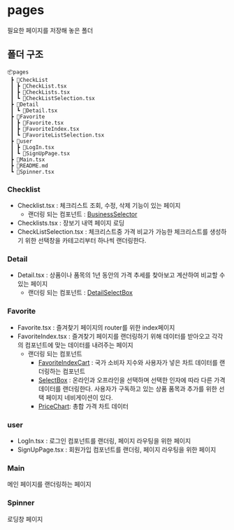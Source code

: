 # pages

필요한 페이지를 저장해 놓은 폴더
## 폴더 구조
```
📦pages
 ┣ 📂CheckList
 ┃ ┣ 📜CheckList.tsx
 ┃ ┣ 📜CheckLists.tsx
 ┃ ┗ 📜CheckListSelection.tsx
 ┣ 📂Detail
 ┃ ┗ 📜Detail.tsx
 ┣ 📂Favorite
 ┃ ┣ 📜Favorite.tsx
 ┃ ┣ 📜FavoriteIndex.tsx
 ┃ ┗ 📜FavoriteListSelection.tsx
 ┣ 📂user
 ┃ ┣ 📜LogIn.tsx
 ┃ ┗ 📜SignUpPage.tsx
 ┣ 📜Main.tsx
 ┣ 📜README.md
 ┗ 📜Spinner.tsx
 ```


### Checklist

* Checklist.tsx : 체크리스트 조회, 수정, 삭제 기능이 있는 페이지
  * 랜더링 되는 컴포넌트 : [BusinessSelector](../../components/checkList/CheckListMainBusinessSelector.tsx)
* Checklists.tsx : 장보기 내역 페이지 로딩
* CheckListSelection.tsx : 체크리스트중 가격 비교가 가능한 체크리스트를 생성하기 위한 선택창을 카테고리부터 하나씩 랜더링한다.

### Detail
* Detail.tsx : 상품이나 품목의 1년 동안의 가격 추세를 찾아보고 계산하여 비교할 수 있는 페이지 
  * 랜더링 되는 컴포넌트 : [DetailSelectBox](../../components/Detail/DetailSelect.tsx)

### Favorite
* Favorite.tsx : 즐겨찾기 페이지의 router를 위한 index페이지
* FavoriteIndex.tsx : 즐겨찾기 페이지를 랜더링하기 위해 데이터를 받아오고 각각의 컴포넌트에 맞는 데이터를 내려주는 페이지
  * 랜더링 되는 컴포넌트 
    * [FavoriteIndexCart](../../components/charts/FavoriteIndexChart.tsx) : 국가 소비자 지수와 사용자가 넣은 차트 데이터를 랜더링하는 컴포넌트
    * [SelectBox](../../components/favorite/FavoriteSelectBox.tsx.tsx) : 온라인과 오프라인을 선택하며 선택한 인자에 따라 다른 가격 데이터를 랜더링한다. 사용자가 구독하고 있는 상품 품목과 추가를 위한 선택 페이지 네비게이션이 있다.
    * [PriceChart](../../components/favorite/PriceChart.tsx): 총합 가격 차트 데이터

### user

* LogIn.tsx : 로그인 컴포넌트를 랜더링, 페이지 라우팅을 위한 페이지
* SignUpPage.tsx : 회원가입 컴포넌트를 랜더링, 페이지 라우팅을 위한 페이지


### Main
메인 페이지를 랜더링하는 페이지

### Spinner 

로딩창 페이지